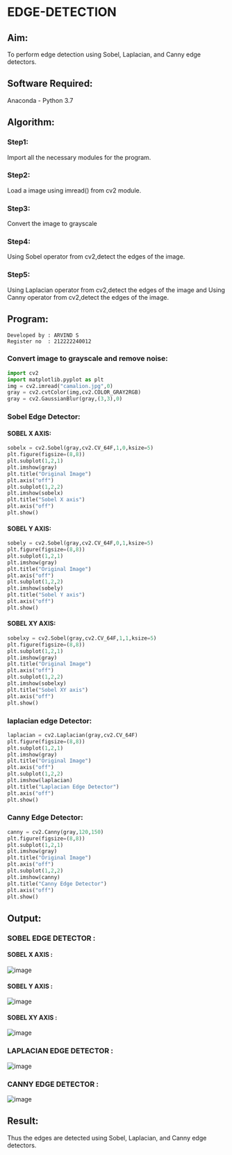 # EDGE-DETECTION
## Aim:
To perform edge detection using Sobel, Laplacian, and Canny edge detectors.

## Software Required:
Anaconda - Python 3.7

## Algorithm:
### Step1:
Import all the necessary modules for the program.
### Step2:
Load a image using imread() from cv2 module.
### Step3:
Convert the image to grayscale
### Step4:
Using Sobel operator from cv2,detect the edges of the image.
### Step5:
Using Laplacian operator from cv2,detect the edges of the image and Using Canny operator from cv2,detect the edges of the image.

## Program:
```
Developed by : ARVIND S
Register no  : 212222240012
```
### Convert image to grayscale and remove noise:
```python
import cv2
import matplotlib.pyplot as plt
img = cv2.imread("camalion.jpg",0)
gray = cv2.cvtColor(img,cv2.COLOR_GRAY2RGB)
gray = cv2.GaussianBlur(gray,(3,3),0)
```
### Sobel Edge Detector:
#### SOBEL X AXIS: 
```python
sobelx = cv2.Sobel(gray,cv2.CV_64F,1,0,ksize=5)
plt.figure(figsize=(8,8))
plt.subplot(1,2,1)
plt.imshow(gray)
plt.title("Original Image")
plt.axis("off")
plt.subplot(1,2,2)
plt.imshow(sobelx)
plt.title("Sobel X axis")
plt.axis("off")
plt.show()
```
#### SOBEL Y AXIS:
```python 
sobely = cv2.Sobel(gray,cv2.CV_64F,0,1,ksize=5)
plt.figure(figsize=(8,8))
plt.subplot(1,2,1)
plt.imshow(gray)
plt.title("Original Image")
plt.axis("off")
plt.subplot(1,2,2)
plt.imshow(sobely)
plt.title("Sobel Y axis")
plt.axis("off")
plt.show()
```
#### SOBEL XY AXIS: 
```python 
sobelxy = cv2.Sobel(gray,cv2.CV_64F,1,1,ksize=5)
plt.figure(figsize=(8,8))
plt.subplot(1,2,1)
plt.imshow(gray)
plt.title("Original Image")
plt.axis("off")
plt.subplot(1,2,2)
plt.imshow(sobelxy)
plt.title("Sobel XY axis")
plt.axis("off")
plt.show()
```
### laplacian edge Detector:
```python
laplacian = cv2.Laplacian(gray,cv2.CV_64F)
plt.figure(figsize=(8,8))
plt.subplot(1,2,1)
plt.imshow(gray)
plt.title("Original Image")
plt.axis("off")
plt.subplot(1,2,2)
plt.imshow(laplacian)
plt.title("Laplacian Edge Detector")
plt.axis("off")
plt.show()
```
### Canny Edge Detector:
```python 
canny = cv2.Canny(gray,120,150)
plt.figure(figsize=(8,8))
plt.subplot(1,2,1)
plt.imshow(gray)
plt.title("Original Image")
plt.axis("off")
plt.subplot(1,2,2)
plt.imshow(canny)
plt.title("Canny Edge Detector")
plt.axis("off")
plt.show()
```
## Output:
### SOBEL EDGE DETECTOR :
#### SOBEL X AXIS :
![image](https://github.com/S-ARVIND01/EDGE-DETECTION/assets/118707337/43f7a2f1-b65d-4324-8d10-e4b804a3f027)

#### SOBEL Y AXIS :
![image](https://github.com/S-ARVIND01/EDGE-DETECTION/assets/118707337/de0a1869-20e8-435f-8138-4b41c149858b)

#### SOBEL XY AXIS :
![image](https://github.com/S-ARVIND01/EDGE-DETECTION/assets/118707337/95d651b3-1bd3-4d9b-8bf5-86e391ca822a)

### LAPLACIAN EDGE DETECTOR :
![image](https://github.com/S-ARVIND01/EDGE-DETECTION/assets/118707337/ef8f2c6a-678a-4def-83e8-20bfc862cb21)

### CANNY EDGE DETECTOR :
![image](https://github.com/S-ARVIND01/EDGE-DETECTION/assets/118707337/5e621d7e-37bc-455e-8b78-e44e6a4cb4b7)

## Result:
Thus the edges are detected using Sobel, Laplacian, and Canny edge detectors.

